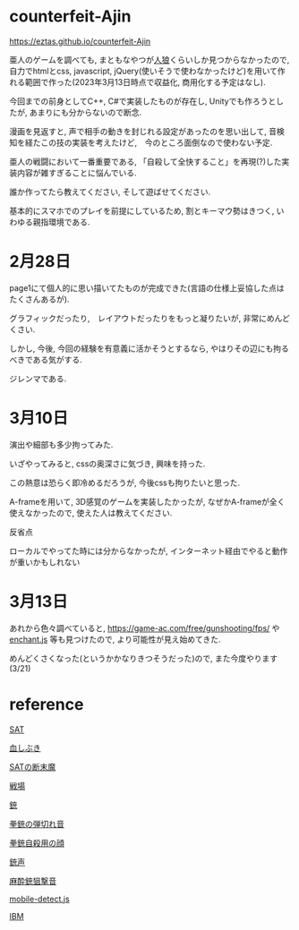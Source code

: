 # counterfeit-Ajin

https://eztas.github.io/counterfeit-Ajin

亜人のゲームを調べても, まともなやつが[人狼](https://gigazine.net/news/20161027-ajinrou-review/)くらいしか見つからなかったので, 自力でhtmlとcss, javascript, jQuery(使いそうで使わなかったけど)を用いて作れる範囲で作った(2023年3月13日時点で収益化, 商用化する予定はなし).

今回までの前身としてC++, C#で実装したものが存在し, Unityでも作ろうとしたが, あまりにも分からないので断念.

漫画を見返すと, 声で相手の動きを封じれる設定があったのを思い出して, 
音検知を経たこの技の実装を考えたけど,　今のところ面倒なので使わない予定.

亜人の戦闘において一番重要である, 「自殺して全快すること」を再現(?)した実装内容が雑すぎることに悩んでいる.

誰か作ってたら教えてください, そして遊ばせてください.

基本的にスマホでのプレイを前提にしているため, 割とキーマウ勢はきつく, いわゆる親指環境である.

# 2月28日

page1にて個人的に思い描いてたものが完成できた(言語の仕様上妥協した点はたくさんあるが).

グラフィックだったり,　レイアウトだったりをもっと凝りたいが, 非常にめんどくさい.

しかし, 今後, 今回の経験を有意義に活かそうとするなら, やはりその辺にも拘るべきである気がする.

ジレンマである.

# 3月10日

演出や細部も多少拘ってみた.

いざやってみると, cssの奥深さに気づき, 興味を持った.

この熱意は恐らく即冷めるだろうが, 今後cssも拘りたいと思った.

A-frameを用いて, 3D感覚のゲームを実装したかったが, なぜかA-frameが全く使えなかったので, 使えた人は教えてください.

反省点

ローカルでやってた時には分からなかったが, インターネット経由でやると動作が重いかもしれない

# 3月13日

あれから色々調べていると, https://game-ac.com/free/gunshooting/fps/ や [enchant.js](https://github.com/ghelia/enchant.js-builds)
等も見つけたので, より可能性が見え始めてきた.

めんどくさくなった(というかかなりきつそうだった)ので, また今度やります(3/21)

# reference

[SAT](https://www.irasutoya.com/2015/06/blog-post_856.html)

[血しぶき](https://orangestar.hatenadiary.jp/entry/2015/06/18/190000)

[SATの断末魔](https://soundeffect-lab.info/sound/voice/game.html) 

[戦場](https://www.wallpaperbetter.com/ja/hd-wallpaper-zojqh)

[銃](https://publicdomainq.net/pistol-hand-gun-0021061/)

[拳銃の弾切れ音](https://soundeffect-lab.info/sound/battle/battle2.html)

[拳銃自殺用の顔](https://www.pakutaso.com/20140635164post-4236.html)

[銃声](http://www.kurage-kosho.info/mp3/gun-fire05.mp3)

[麻酔銃狙撃音](https://on-jin.com/sound/ag/s1cf645/se/g/sen_ge_ya_sasaru03.mp3)

[mobile-detect.js](http://hgoebl.github.io/mobile-detect.js/)

[IBM](https://nanamiyuki.com/archives/25116)
